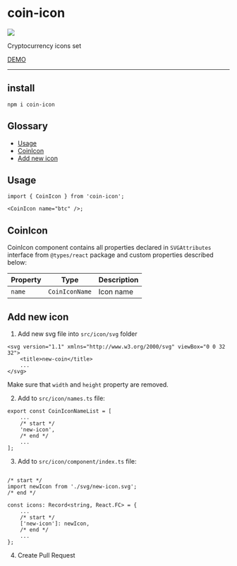 # coin-icon

<a href="https://www.npmjs.com/package/coin-icon">
    <img src="https://nodei.co/npm/coin-icon.png?mini=true"/>
</a>

Cryptocurrency icons set

[DEMO](https://varp.com/coin-icons)

---

## install

```tsx
npm i coin-icon
```

## Glossary

-   [Usage](#Usage)
-   [CoinIcon](#CoinIcon)
-   [Add new icon](#Add_new_icon)

## Usage

```tsx
import { CoinIcon } from 'coin-icon';

<CoinIcon name="btc" />;
```

## CoinIcon

CoinIcon component contains all properties declared in `SVGAttributes` interface from `@types/react` package and custom properties described below:

| Property | Type           | Description |
| -------- | -------------- | ----------- |
| `name`   | `CoinIconName` | Icon name   |

## Add new icon

1. Add new svg file into `src/icon/svg` folder

```tsx
<svg version="1.1" xmlns="http://www.w3.org/2000/svg" viewBox="0 0 32 32">
    <title>new-coin</title>
    ...
</svg>
```

Make sure that `width` and `height` property are removed.

2. Add to `src/icon/names.ts` file:

```tsx
export const CoinIconNameList = [
    ...
    /* start */
    'new-icon',
    /* end */
    ...
];
```

3. Add to `src/icon/component/index.ts` file:

```tsx

/* start */
import newIcon from './svg/new-icon.svg';
/* end */

const icons: Record<string, React.FC> = {
    ...
    /* start */
    ['new-icon']: newIcon,
    /* end */
    ...
};
```

4. Create Pull Request
